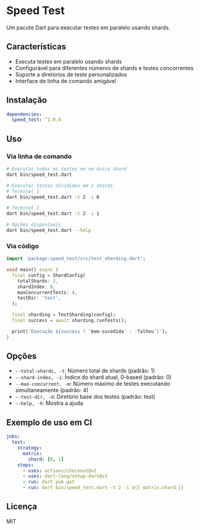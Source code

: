 <!-- 
This README describes the package. If you publish this package to pub.dev,
this README's contents appear on the landing page for your package.

For information about how to write a good package README, see the guide for
[writing package pages](https://dart.dev/tools/pub/writing-package-pages). 

For general information about developing packages, see the Dart guide for
[creating packages](https://dart.dev/guides/libraries/create-packages)
and the Flutter guide for
[developing packages and plugins](https://flutter.dev/to/develop-packages). 
-->

# Speed Test

Um pacote Dart para executar testes em paralelo usando shards.

## Características

- Executa testes em paralelo usando shards
- Configurável para diferentes números de shards e testes concorrentes
- Suporte a diretórios de teste personalizados
- Interface de linha de comando amigável

## Instalação

```yaml
dependencies:
  speed_test: ^1.0.0
```

## Uso

### Via linha de comando

```bash
# Executar todos os testes em um único shard
dart bin/speed_test.dart

# Executar testes divididos em 2 shards
# Terminal 1
dart bin/speed_test.dart -t 2 -i 0

# Terminal 2
dart bin/speed_test.dart -t 2 -i 1

# Opções disponíveis
dart bin/speed_test.dart --help
```

### Via código

```dart
import 'package:speed_test/src/test_sharding.dart';

void main() async {
  final config = ShardConfig(
    totalShards: 2,
    shardIndex: 0,
    maxConcurrentTests: 4,
    testDir: 'test',
  );

  final sharding = TestSharding(config);
  final success = await sharding.runTests();

  print('Execução ${success ? 'bem-sucedida' : 'falhou'}');
}
```

## Opções

- `--total-shards, -t`: Número total de shards (padrão: 1)
- `--shard-index, -i`: Índice do shard atual, 0-based (padrão: 0)
- `--max-concurrent, -m`: Número máximo de testes executando simultaneamente (padrão: 4)
- `--test-dir, -d`: Diretório base dos testes (padrão: test)
- `--help, -h`: Mostra a ajuda

## Exemplo de uso em CI

```yaml
jobs:
  test:
    strategy:
      matrix:
        shard: [0, 1]
    steps:
      - uses: actions/checkout@v2
      - uses: dart-lang/setup-dart@v1
      - run: dart pub get
      - run: dart bin/speed_test.dart -t 2 -i ${{ matrix.shard }}
```

## Licença

MIT
